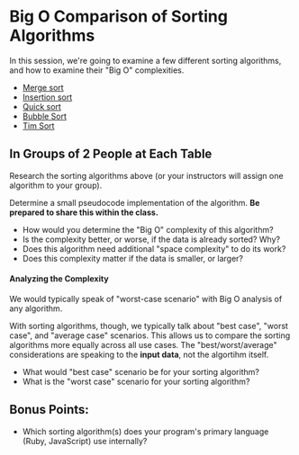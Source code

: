 # Big O Comparison of Sorting Algorithms

In this session, we're going to examine a few different sorting algorithms, and how to examine their "Big O" complexities.

* [Merge sort](https://en.wikipedia.org/wiki/Merge_sort)
* [Insertion sort](https://en.wikipedia.org/wiki/Insertion_sort)
* [Quick sort](https://en.wikipedia.org/wiki/Quicksort)
* [Bubble Sort](https://en.wikipedia.org/wiki/Bubble_sort)
* [Tim Sort](https://en.wikipedia.org/wiki/Timsort)


## In Groups of 2 People at Each Table

Research the sorting algorithms above (or your instructors will assign one algorithm to your group).

Determine a small pseudocode implementation of the algorithm. **Be prepared to share this within the class.**

* How would you determine the "Big O" complexity of this algorithm?
* Is the complexity better, or worse, if the data is already sorted? Why?
* Does this algorithm need additional "space complexity" to do its work?
* Does this complexity matter if the data is smaller, or larger?

#### Analyzing the Complexity

We would typically speak of "worst-case scenario" with Big O analysis of any algorithm.

With sorting algorithms, though, we typically talk about "best case", "worst case", and "average case" scenarios. This allows us to compare the sorting algorithms more equally across all use cases. The "best/worst/average" considerations are speaking to the **input data**, not the algortihm itself.

* What would "best case" scenario be for your sorting algorithm?
* What is the "worst case" scenario for your sorting algorithm?

## Bonus Points:

* Which sorting algorithm(s) does your program's primary language (Ruby, JavaScript) use internally?

